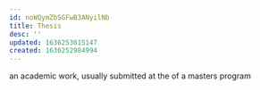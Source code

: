 ```yaml
---
id: noWQymZbSGFwB3ANyilNb
title: Thesis
desc: ''
updated: 1636253015147
created: 1636252984994
---
```



an academic work, usually submitted at the of a masters program

